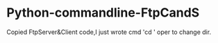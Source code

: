 # Python-commandline-FtpCandS
Copied FtpServer&amp;Client code,I just wrote cmd 'cd ' oper to change dir.

